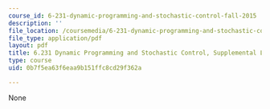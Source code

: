 ```yaml
---
course_id: 6-231-dynamic-programming-and-stochastic-control-fall-2015
description: ''
file_location: /coursemedia/6-231-dynamic-programming-and-stochastic-control-fall-2015/0b7f5ea63f6eaa9b151ffc8cd29f362a_MIT6_231F15_lec1.pdf
file_type: application/pdf
layout: pdf
title: 6.231 Dynamic Programming and Stochastic Control, Supplemental Lecture 1
type: course
uid: 0b7f5ea63f6eaa9b151ffc8cd29f362a

---
```

None